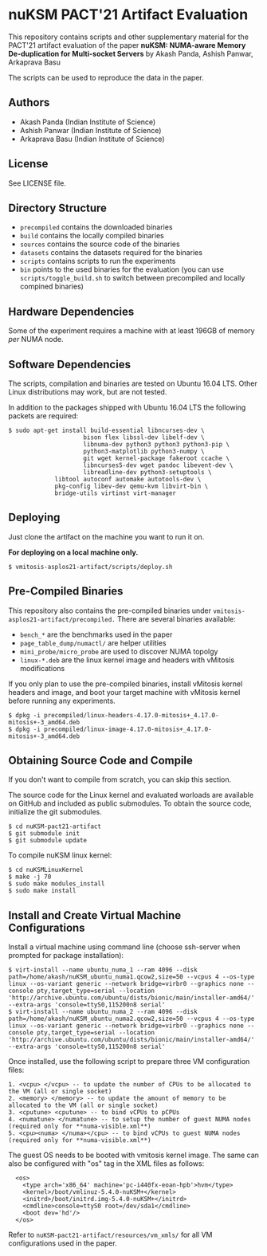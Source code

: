 nuKSM PACT'21 Artifact Evaluation
=====================================

This repository contains scripts and other supplementary material
for the PACT'21 artifact evaluation of the paper **nuKSM: NUMA-aware Memory 
De-duplication for Multi-socket Servers** by Akash Panda, Ashish Panwar, 
Arkaprava Basu

The scripts can be used to reproduce the data in the paper.

Authors
-------
 
 * Akash Panda (Indian Institute of Science)
 * Ashish Panwar (Indian Institute of Science)
 * Arkaprava Basu (Indian Institute of Science)


License
-------

See LICENSE file.


Directory Structure
-------------------

 * `precompiled` contains the downloaded binaries
 * `build` contains the locally compiled binaries
 * `sources` contains the source code of the binaries
 * `datasets` contains the datasets required for the binaries
 * `scripts` contains scripts to run the experiments
 * `bin` points to the used binaries for the evaluation (you can use 
   `scripts/toggle_build.sh` to switch between precompiled and locally 
   compined binaries)


Hardware Dependencies
---------------------

Some of the experiment requires a machine with at least 196GB of memory  
*per* NUMA node.


Software Dependencies
---------------------

The scripts, compilation and binaries are tested on Ubuntu 16.04 LTS. Other 
Linux distributions may work, but are not tested.

In addition to the packages shipped with Ubuntu 16.04 LTS the following 
packets are required:

```
$ sudo apt-get install build-essential libncurses-dev \
                     bison flex libssl-dev libelf-dev \
                     libnuma-dev python3 python3 python3-pip \
                     python3-matplotlib python3-numpy \
                     git wget kernel-package fakeroot ccache \
                     libncurses5-dev wget pandoc libevent-dev \
                     libreadline-dev python3-setuptools \
             libtool autoconf automake autotools-dev \
             pkg-config libev-dev qemu-kvm libvirt-bin \
             bridge-utils virtinst virt-manager
```                       

Deploying
---------

Just clone the artifact on the machine you want to run it on.

**For deploying on a local machine only.**

```
$ vmitosis-asplos21-artifact/scripts/deploy.sh
```

Pre-Compiled Binaries
---------------------

This repository also contains the pre-compiled binaries under `vmitosis-asplos21-artifact/precompiled.`
There are several binaries available:

 * `bench_*` are the benchmarks used in the paper
 * `page_table_dump/numactl/` are helper utilities
 * `mini_probe/micro_probe` are used to discover NUMA topolgy
 * `linux-*.deb` are the linux kernel image and headers with vMitosis modifications

If you only plan to use the pre-compiled binaries, install vMitosis kernel headers and image, and
boot your target machine with vMitosis kernel before running any experiments.

```
$ dpkg -i precompiled/linux-headers-4.17.0-mitosis+_4.17.0-mitosis+-3_amd64.deb
$ dpkg -i precompiled/linux-image-4.17.0-mitosis+_4.17.0-mitosis+-3_amd64.deb
```


Obtaining Source Code and Compile
---------------------------------

If you don't want to compile from scratch, you can skip this section.

The source code for the Linux kernel and evaluated worloads are available on 
GitHub and included as public submodules. To obtain the source code, initialize the git submodules.

```
$ cd nuKSM-pact21-artifact
$ git submodule init
$ git submodule update
```

To compile nuKSM linux kernel:
```
$ cd nuKSMLinuxKernel
$ make -j 70
$ sudo make modules_install
$ sudo make install 
```

Install and Create Virtual Machine Configurations
-------------------------------------------------

Install a virtual machine using command line (choose ssh-server when prompted for package installation):

```
$ virt-install --name ubuntu_numa_1 --ram 4096 --disk path=/home/akash/nuKSM_ubuntu_numa1.qcow2,size=50 --vcpus 4 --os-type linux --os-variant generic --network bridge=virbr0 --graphics none --console pty,target_type=serial --location 'http://archive.ubuntu.com/ubuntu/dists/bionic/main/installer-amd64/' --extra-args 'console=ttyS0,115200n8 serial'
$ virt-install --name ubuntu_numa_2 --ram 4096 --disk path=/home/akash/nuKSM_ubuntu_numa2.qcow2,size=50 --vcpus 4 --os-type linux --os-variant generic --network bridge=virbr0 --graphics none --console pty,target_type=serial --location 'http://archive.ubuntu.com/ubuntu/dists/bionic/main/installer-amd64/' --extra-args 'console=ttyS0,115200n8 serial'
```
Once installed, use the following script to prepare three VM configuration files:
```
1. <vcpu> </vcpu> -- to update the number of CPUs to be allocated to the VM (all or single socket)
2. <memory> </memory> -- to update the amount of memory to be allocated to the VM (all or single socket)
3. <cputune> <cputune> -- to bind vCPUs to pCPUs
4. <numatune> </numatune> -- to setup the number of guest NUMA nodes (required only for **numa-visible.xml**)
5. <cpu><numa> </numa></cpu> -- to bind vCPUs to guest NUMA nodes (required only for **numa-visible.xml**)
```

The guest OS needs to be booted with vmitosis kernel image. The same can also be configured with "os" tag
in the XML files as follows:
```
  <os>
    <type arch='x86_64' machine='pc-i440fx-eoan-hpb'>hvm</type>
    <kernel>/boot/vmlinuz-5.4.0-nuKSM+</kernel>
    <initrd>/boot/initrd.img-5.4.0-nuKSM+</initrd>
    <cmdline>console=ttyS0 root=/dev/sda1</cmdline>
    <boot dev='hd'/>
  </os>
```

Refer to `nuKSM-pact21-artifact/resources/vm_xmls/` for all VM configurations used in the paper.


